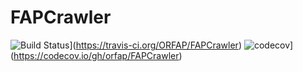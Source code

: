 # FAPCrawler

![Build Status](https://travis-ci.org/ORFAP/FAPCrawler.svg?branch=master)](https://travis-ci.org/ORFAP/FAPCrawler) ![codecov](https://codecov.io/gh/orfap/FAPCrawler/branch/master/graph/badge.svg)](https://codecov.io/gh/orfap/FAPCrawler)

